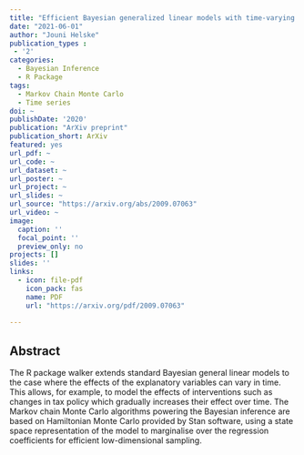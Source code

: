 ```yaml
---
title: "Efficient Bayesian generalized linear models with time-varying coefficients: The walker package in R"
date: "2021-06-01"
author: "Jouni Helske"
publication_types : 
 - '2'
categories: 
  - Bayesian Inference
  - R Package
tags:
  - Markov Chain Monte Carlo
  - Time series
doi: ~
publishDate: '2020'
publication: "ArXiv preprint"
publication_short: ArXiv
featured: yes
url_pdf: ~
url_code: ~
url_dataset: ~
url_poster: ~
url_project: ~
url_slides: ~
url_source: "https://arxiv.org/abs/2009.07063"
url_video: ~
image:
  caption: ''
  focal_point: ''
  preview_only: no
projects: []
slides: ''
links:
  - icon: file-pdf
    icon_pack: fas
    name: PDF
    url: "https://arxiv.org/pdf/2009.07063"
    
---
```


## Abstract

The R package walker extends standard Bayesian general linear models to the case where the effects of the explanatory variables can vary in time. This allows, for example, to model the effects of interventions such as changes in tax policy which gradually increases their effect over time. The Markov chain Monte Carlo algorithms powering the Bayesian inference are based on Hamiltonian Monte Carlo provided by Stan software, using a state space representation of the model to marginalise over the regression coefficients for efficient low-dimensional sampling.

